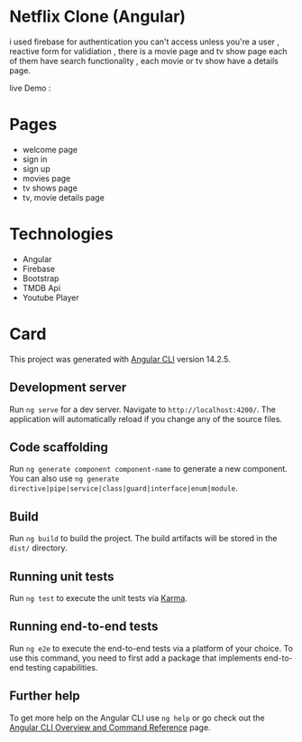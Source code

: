 # Netflix Clone (Angular)

i used firebase for authentication you can't access unless you're a user , reactive form for validiation ,
there is a movie page and tv show page each of them have search functionality ,
each movie or tv show have a details page.

live Demo : 

# Pages 
- welcome page
- sign in
- sign up
- movies page 
- tv shows page 
- tv, movie details page 

# Technologies
- Angular 
- Firebase
- Bootstrap
- TMDB Api
- Youtube Player

# Card

This project was generated with [Angular CLI](https://github.com/angular/angular-cli) version 14.2.5.

## Development server

Run `ng serve` for a dev server. Navigate to `http://localhost:4200/`. The application will automatically reload if you change any of the source files.

## Code scaffolding

Run `ng generate component component-name` to generate a new component. You can also use `ng generate directive|pipe|service|class|guard|interface|enum|module`.

## Build

Run `ng build` to build the project. The build artifacts will be stored in the `dist/` directory.

## Running unit tests

Run `ng test` to execute the unit tests via [Karma](https://karma-runner.github.io).

## Running end-to-end tests

Run `ng e2e` to execute the end-to-end tests via a platform of your choice. To use this command, you need to first add a package that implements end-to-end testing capabilities.

## Further help

To get more help on the Angular CLI use `ng help` or go check out the [Angular CLI Overview and Command Reference](https://angular.io/cli) page.
